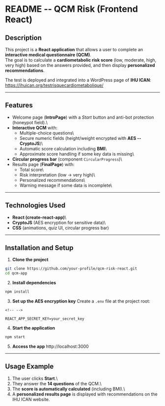 # README -- QCM Risk (Frontend React)

## Description

This project is a **React application** that allows a user to complete
an **interactive medical questionnaire (QCM)**.\
The goal is to calculate a **cardiometabolic risk score** (low,
moderate, high, very high) based on the answers provided, and then
display **personalized recommendations**.

The test is deployed and integrated into a WordPress page of **IHU
ICAN**:\
https://ihuican.org/testrisquecardiometabolique/

------------------------------------------------------------------------

## Features

-   Welcome page (**IntroPage**) with a *Start* button and anti-bot
    protection (honeypot field).\
-   **Interactive QCM** with:
    -   Multiple-choice questions\
    -   Secure numeric fields (height/weight encrypted with **AES --
        CryptoJS**)\
    -   Automatic score calculation including **BMI**\
    -   Approximate score handling if some key data is missing\
-   **Circular progress bar** (component `CircularProgress`)\
-   Results page (**FinalPage**) with:
    -   Total score\
    -   Risk interpretation (low → very high)\
    -   Personalized recommendations\
    -   Warning message if some data is incomplete\

------------------------------------------------------------------------

## Technologies Used

-   **React (create-react-app)**\
-   **CryptoJS** (AES encryption for sensitive data)\
-   **CSS** (animations, quiz UI, circular progress bar)

------------------------------------------------------------------------

## Installation and Setup

1.  **Clone the project**

``` bash
git clone https://github.com/your-profile/qcm-risk-react.git
cd qcm-app
```

2.  **Install dependencies**

``` bash
npm install
```

3.  **Set up the AES encryption key** Create a `.env` file at the
    project root:

```{=html}
<!-- -->
```
    REACT_APP_SECRET_KEY=your_secret_key

4.  **Start the application**

``` bash
npm start
```

5.  **Access the app** http://localhost:3000

------------------------------------------------------------------------

## Usage Example

1.  The user clicks **Start**.\
2.  They answer the **14 questions** of the QCM.\
3.  The **score is automatically calculated** (including BMI).\
4.  A **personalized results page** is displayed with recommendations on the IHU ICAN website.
